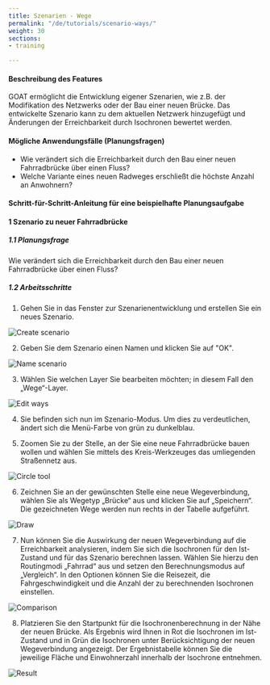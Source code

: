 ```yaml
---
title: Szenarien - Wege
permalink: "/de/tutorials/scenario-ways/"
weight: 30
sections:
- training

---
```

#### Beschreibung des Features

GOAT ermöglicht die Entwicklung eigener Szenarien, wie z.B. der Modifikation des Netzwerks oder der Bau einer neuen Brücke. Das entwickelte Szenario kann zu dem aktuellen Netzwerk hinzugefügt und Änderungen der Erreichbarkeit durch Isochronen bewertet werden.

#### Mögliche Anwendungsfälle (Planungsfragen)

* Wie verändert sich die Erreichbarkeit durch den Bau einer neuen Fahrradbrücke über einen Fluss?
* Welche Variante eines neuen Radweges erschließt die höchste Anzahl an Anwohnern?

#### Schritt-für-Schritt-Anleitung für eine beispielhafte Planungsaufgabe

#### 1 Szenario zu neuer Fahrradbrücke

##### 1.1 Planungsfrage

Wie verändert sich die Erreichbarkeit durch den Bau einer neuen Fahrradbrücke über einen Fluss?

##### 1.2 Arbeitsschritte

1. Gehen Sie in das Fenster zur Szenarienentwicklung und erstellen Sie ein neues Szenario.

<img src="/images/training_materials/Scenario_POIs/create_scenario.png"  alt="Create scenario" style="max-height:300px;"/>

2. Geben Sie dem Szenario einen Namen und klicken Sie auf "OK".

<img src="/images/training_materials/Scenario_building/name_scenario.png"  alt="Name scenario" style="max-height:200px;"/>

3. Wählen Sie welchen Layer Sie bearbeiten möchten; in diesem Fall den „Wege“-Layer.

<img src="/images/training_materials/Scenario_building/scenario_ways.png"  alt="Edit ways" style="max-height:350px;"/>

4. Sie befinden sich nun im Szenario-Modus. Um dies zu verdeutlichen, ändert sich die Menü-Farbe von grün zu dunkelblau.
   
5. Zoomen Sie zu der Stelle, an der Sie eine neue Fahrradbrücke bauen wollen und wählen Sie mittels des Kreis-Werkzeuges das umliegenden Straßennetz aus.

<img src="/images/training_materials/Scenario_building/circle_scenario.png"  alt="Circle tool"/>

6. Zeichnen Sie an der gewünschten Stelle eine neue Wegeverbindung, wählen Sie als Wegetyp „Brücke“ aus und klicken Sie auf „Speichern“. Die gezeichneten Wege werden nun rechts in der Tabelle aufgeführt. 

<img src="/images/training_materials/Scenario_building/bridge_building.png"  alt="Draw" style="max-height:300px;"/>

7. Nun können Sie die Auswirkung der neuen Wegeverbindung auf die Erreichbarkeit analysieren, indem Sie sich die Isochronen für den Ist-Zustand und für das Szenario berechnen lassen. Wählen Sie hierzu den Routingmodi „Fahrrad“ aus und setzen den Berechnungsmodus auf „Vergleich“. In den Optionen können Sie die Reisezeit, die Fahrgeschwindigkeit und die Anzahl der zu berechnenden Isochronen einstellen.

<img src="/images/training_materials/Scenario_building/comparison.png"  alt="Comparison" style="max-height:400px;"/>

8. Platzieren Sie den Startpunkt für die Isochronenberechnung in der Nähe der neuen Brücke. Als Ergebnis wird Ihnen in Rot die Isochronen im Ist-Zustand und in Grün die Isochronen unter Berücksichtigung der neuen Wegeverbindung angezeigt. Der Ergebnistabelle können Sie die jeweilige Fläche und Einwohnerzahl innerhalb der Isochrone entnehmen.

<img src="/images/training_materials/Scenario_building/result_isochrone.png"  alt="Result" />

